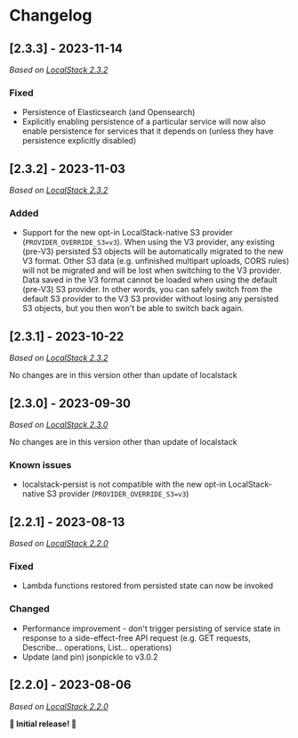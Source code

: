 # Changelog

## [2.3.3] - 2023-11-14

_Based on [LocalStack 2.3.2](https://github.com/localstack/localstack/releases/tag/v2.3.2)_

### Fixed

- Persistence of Elasticsearch (and Opensearch)
- Explicitly enabling persistence of a particular service will now also enable persistence for services that it depends on (unless they have persistence explicitly disabled)

## [2.3.2] - 2023-11-03

_Based on [LocalStack 2.3.2](https://github.com/localstack/localstack/releases/tag/v2.3.2)_

### Added

- Support for the new opt-in LocalStack-native S3 provider (`PROVIDER_OVERRIDE_S3=v3`). When using the V3 provider, any existing (pre-V3) persisted S3 objects will be automatically migrated to the new V3 format. Other S3 data (e.g. unfinished multipart uploads, CORS rules) will not be migrated and will be lost when switching to the V3 provider. Data saved in the V3 format cannot be loaded when using the default (pre-V3) S3 provider. In other words, you can safely switch from the default S3 provider to the V3 S3 provider without losing any persisted S3 objects, but you then won't be able to switch back again.

## [2.3.1] - 2023-10-22

_Based on [LocalStack 2.3.2](https://github.com/localstack/localstack/releases/tag/v2.3.2)_

No changes are in this version other than update of localstack

## [2.3.0] - 2023-09-30

_Based on [LocalStack 2.3.0](https://github.com/localstack/localstack/releases/tag/v2.3.0)_

No changes are in this version other than update of localstack

### Known issues

- localstack-persist is not compatible with the new opt-in LocalStack-native S3 provider (`PROVIDER_OVERRIDE_S3=v3`)

## [2.2.1] - 2023-08-13

_Based on [LocalStack 2.2.0](https://github.com/localstack/localstack/releases/tag/v2.2.0)_

### Fixed

- Lambda functions restored from persisted state can now be invoked

### Changed

- Performance improvement - don't trigger persisting of service state in response to a side-effect-free API request (e.g. GET requests, Describe... operations, List... operations)
- Update (and pin) jsonpickle to v3.0.2

## [2.2.0] - 2023-08-06

_Based on [LocalStack 2.2.0](https://github.com/localstack/localstack/releases/tag/v2.2.0)_

**🎉 Initial release! 🎉**
